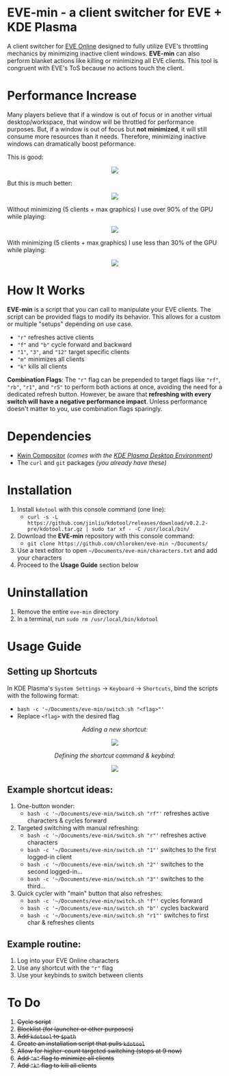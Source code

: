# EVE-min - a client switcher for EVE + KDE Plasma

A client switcher for [EVE Online](https://www.eveonline.com/) designed to fully utilize EVE's throttling mechanics by minimizing inactive client windows. **EVE-min** can also perform blanket actions like killing or minimizing all EVE clients. This tool is congruent with EVE's ToS because no actions touch the client.

# Performance Increase

Many players believe that if a window is out of focus or in another virtual desktop/workspace, that window will be throttled for performance purposes. But, if a window is out of focus but **not minimized**, it will still consume more resources than it needs. Therefore, minimizing inactive windows can dramatically boost peformance.

This is good:
   
<div align="center">
   
![](https://i.imgur.com/DNjdWlJ.png)</div>

But this is much better:

<div align="center">
   
![](https://i.imgur.com/RL25rqR.png)
</div>

Without minimizing (5 clients + max graphics) I use over 90% of the GPU while playing:

<div align="center">

![](https://i.imgur.com/WT68EQP.png) </div>

With minimizing (5 clients + max graphics) I use less than 30% of the GPU while playing:

<div align="center">
   
![](https://i.imgur.com/NxriGDH.png)</div>

# How It Works

**EVE-min** is a script that you can call to manipulate your EVE clients. The script can be provided flags to modify its behavior. This allows for a custom or multiple "setups" depending on use case.

   - `"r"` refreshes active clients
   - `"f"` and `"b"` cycle forward and backward
   - `"1"`, `"3"`, and `"12"` target specific clients
   - `"m"` minimizes all clients
   - `"k"` kills all clients

**Combination Flags**: The `"r"` flag can be prepended to target flags like `"rf"`, `"rb"`, `"r1"`, and `"r5"` to perform both actions at once, avoiding the need for a dedicated refresh button. However, be aware that **refreshing with every switch will have a negative performance impact**. Unless performance doesn't matter to you, use combination flags sparingly.

# Dependencies

- [Kwin Compositor](https://github.com/KDE/kwin) *(comes with the [KDE Plasma Desktop Environment](https://kde.org/plasma-desktop/))*
- The `curl` and `git` packages *(you already have these)*

# Installation

1) Install `kdotool` with this console command (one line):
   - `curl -s -L https://github.com/jinliu/kdotool/releases/download/v0.2.2-pre/kdotool.tar.gz | sudo tar xf - -C /usr/local/bin/`
2) Download the **EVE-min** repository with this console command:
   - `git clone https://github.com/chloroken/eve-min ~/Documents/`
4) Use a text editor to open `~/Documents/eve-min/characters.txt` and add your characters
5) Proceed to the **Usage Guide** section below

# Uninstallation

1) Remove the entire `eve-min` directory
2) In a terminal, run `sudo rm /usr/local/bin/kdotool`

# Usage Guide

## Setting up Shortcuts

In KDE Plasma's `System Settings` → `Keyboard` → `Shortcuts`, bind the scripts with the following format:
   - `bash -c '~/Documents/eve-min/switch.sh "<flag>"'`
   - Replace `<flag>` with the desired flag

<div align="center">
   
*Adding a new shortcut:*

![](https://i.imgur.com/OQn4WRL.png)

*Defining the shortcut command & keybind:*

![](https://i.imgur.com/PJ1Zw2M.png)

</div>

## Example shortcut ideas:
   1) One-button wonder:
      - `bash -c '~/Documents/eve-min/switch.sh "rf"'` refreshes active characters & cycles forward
   2) Targeted switching with manual refreshing:
      - `bash -c '~/Documents/eve-min/switch.sh "r"'` refreshes active characters
      - `bash -c '~/Documents/eve-min/switch.sh "1"'` switches to the first logged-in client
      - `bash -c '~/Documents/eve-min/switch.sh "2"'` switches to the second logged-in...
      - `bash -c '~/Documents/eve-min/switch.sh "3"'` switches to the third...
   3) Quick cycler with "main" button that also refreshes:
      - `bash -c '~/Documents/eve-min/switch.sh "f"'` cycles forward
      - `bash -c '~/Documents/eve-min/switch.sh "b"'` cycles backward
      - `bash -c '~/Documents/eve-min/switch.sh "r1"'` switches to first char & refreshes clients

## Example routine:
   1) Log into your EVE Online characters
   2) Use any shortcut with the `"r"` flag
   3) Use your keybinds to switch between clients

# To Do

1) ~~Cycle script~~
2) ~~Blocklist (for launcher or other purposes)~~
3) ~~Add `kdotool` to `$path`~~
4) ~~Create an installation script that pulls `kdotool`~~
5) ~~Allow for higher-count targeted switching (stops at 9 now)~~
6) ~~Add `"m"` flag to minimize all clients~~
7) ~~Add `"k"` flag to kill all clients~~

